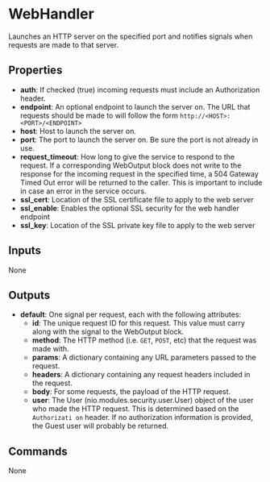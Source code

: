 WebHandler
==========
Launches an HTTP server on the specified port and notifies signals when requests are made to that server.

Properties
----------
- **auth**: If checked (true) incoming requests must include an Authorization header.
- **endpoint**: An optional endpoint to launch the server on. The URL that requests should be made to will follow the form `http://<HOST>:<PORT>/<ENDPOINT>`
- **host**: Host to launch the server on.
- **port**: The port to launch the server on. Be sure the port is not already in use.
- **request_timeout**: How long to give the service to respond to the request. If a corresponding WebOutput block does not write to the response for the incoming request in the specified time, a 504 Gateway Timed Out error will be returned to the caller. This is important to include in case an error in the service occurs.
- **ssl_cert**: Location of the SSL certificate file to apply to the web server
- **ssl_enable**: Enables the optional SSL security for the web handler endpoint
- **ssl_key**: Location of the SSL private key file to apply to the web server

Inputs
------
None

Outputs
-------
- **default**: One signal per request, each with the following attributes:
  * **id**: The unique request ID for this request. This value must carry along with the signal to the WebOutput block.
  * **method**: The HTTP method (i.e. `GET`, `POST`, etc) that the request was made with.
  * **params**: A dictionary containing any URL parameters passed to the request.
  * **headers**: A dictionary containing any request headers included in the request.
  * **body**: For some requests, the payload of the HTTP request.
  * **user**: The User (nio.modules.security.user.User) object of the user who made the HTTP request. This is determined based on the `Authorizati on` header. If no authorization information is provided, the Guest user will probably be returned.

Commands
--------
None
